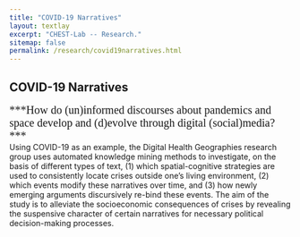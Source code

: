 ```yaml
---
title: "COVID-19 Narratives"
layout: textlay
excerpt: "CHEST-Lab -- Research."
sitemap: false
permalink: /research/covid19narratives.html
---
```


## COVID-19 Narratives
<span style="font-family:Times; font-size:20px;">
***How do (un)informed discourses about pandemics and space develop and (d)evolve through digital (social)media?***<br>
</span>
Using COVID-19 as an example, the Digital Health Geographies research group uses automated knowledge mining methods to investigate, on the basis of different types of text, (1) which spatial-cognitive strategies are used to consistently locate crises outside one’s living environment, (2) which events modify these narratives over time, and (3) how newly emerging arguments discursively re-bind these events. The aim of the study is to alleviate the socioeconomic consequences of crises by revealing the suspensive character of certain narratives for necessary political decision-making processes.